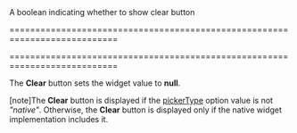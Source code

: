 <!--**
/*-------------------------------------------
    Auto-generated file. Do not modify.
-------------------------------------------

**-->
<!--d-->A boolean indicating whether to show clear button<!--/d-->
===========================================================================
<!--merge--><!--/merge-->
===========================================================================

<!--fullDescription-->
The **Clear** button sets the widget value to **null**.

[note]The **Clear** button is displayed if the [pickerType](/Documentation/ApiReference/UI_Widgets/dxDateBox/Configuration/#pickerType) option value is not *"native"*. Otherwise, the **Clear** button is displayed only if the native widget implementation includes it.


<!--/fullDescription-->

<!--handmade-->
<!--/handmade-->